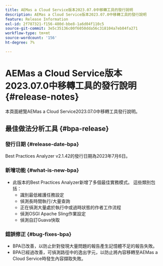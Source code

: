 ```yaml
---
title: AEMas a Cloud Service版本2023.07.0中移轉工具的發行說明
description: AEMas a Cloud Service版本2023.07.0中移轉工具的發行說明
feature: Release Information
exl-id: 2f787321-f156-480d-bbe8-1a6d04f110c5
source-git-commit: 3e5c35136c00f6050dda56c318104a7eb04fa271
workflow-type: tm+mt
source-wordcount: '156'
ht-degree: 7%

---
```


# AEMas a Cloud Service版本2023.07.0中移轉工具的發行說明 {#release-notes}

本頁面總覽AEMas a Cloud Service2023.07.0中移轉工具發行說明。

## 最佳做法分析工具 {#bpa-release}

### 發行日期 {#release-date-bpa}

Best Practices Analyzer v2.1.42的發行日期為2023年7月6日。

### 新增功能 {#what-is-new-bpa}

* 此版本的Best Practices Analyzer新增了多個最佳實務模式。 這些類別包括：
   * 識別最低維護任務設定
   * 偵測長時間執行/大量查詢
   * 正在偵測大量處於執行中或過時狀態的作者工作流程
   * 偵測OSGI Apache Sling作業設定
   * 偵測自訂Guava快取

### 錯誤修正 {#bug-fixes-bpa}

* BPA已改善，以防止針對發現大量問題的報告產生記憶體不足的報告失敗。
* BPA已經過改善，可偵測路徑中的逸出字元，以防止將內容移轉至AEMas a Cloud Service時發生內容擷取失敗。
